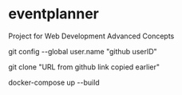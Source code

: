 # eventplanner

Project for Web Development Advanced Concepts


git config --global user.name "github userID"

git clone "URL from github link copied earlier"

docker-compose up --build
